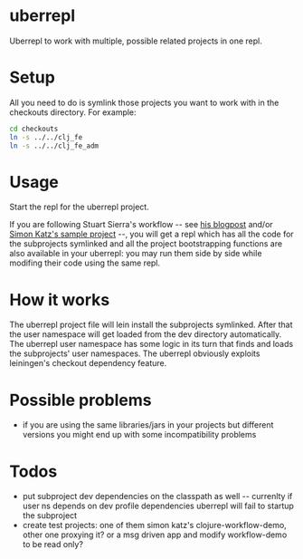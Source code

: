 uberrepl
============

Uberrepl to work with multiple, possible related projects in one repl.

Setup
=====

All you need to do is symlink those projects you want to work with in the checkouts directory. For example:
```sh
cd checkouts
ln -s ../../clj_fe
ln -s ../../clj_fe_adm
```

Usage
=====

Start the repl for the uberrepl project.

If you are following Stuart Sierra's workflow -- see [his blogpost](http://thinkrelevance.com/blog/2013/06/04/clojure-workflow-reloaded) and/or [Simon Katz's sample project](https://github.com/simon-katz/clojure-workflow-demo) --, you will get a repl which has all the code for the subprojects symlinked and all the project bootstrapping functions are also available in your uberrepl: you may run them side by side while modifing their code using the same repl.


How it works
============

The uberrepl project file will lein install the subprojects symlinked. After that the user namespace will get loaded from the dev directory automatically. The uberrepl user namespace has some logic in its turn that finds and loads the subprojects' user namespaces. The uberrepl obviously exploits leiningen's checkout dependency feature.

Possible problems
=================

- if you are using the same libraries/jars in your projects but different versions you might end up with some incompatibility problems

Todos
=====

- put subproject dev dependencies on the classpath as well -- currenlty if user ns depends on dev profile dependencies uberrepl will fail to startup the subproject
- create test projects: one of them simon katz's clojure-workflow-demo, other one proxying it? or a msg driven app and modify workflow-demo to be read only?
